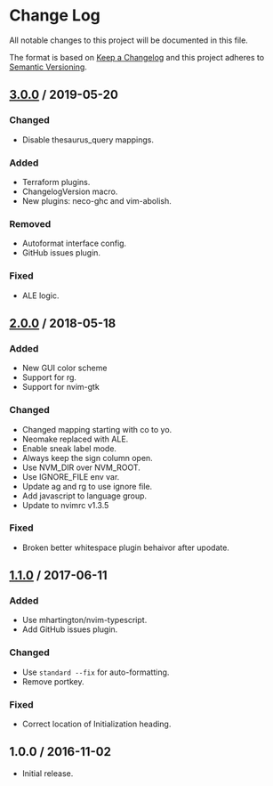 # Change Log

All notable changes to this project will be documented in this file.

The format is based on [Keep a Changelog](http://keepachangelog.com/)
and this project adheres to [Semantic Versioning](http://semver.org/).

## [3.0.0] / 2019-05-20

### Changed

- Disable thesaurus_query mappings.

### Added

- Terraform plugins.
- ChangelogVersion macro.
- New plugins: neco-ghc and vim-abolish.

### Removed

- Autoformat interface config.
- GitHub issues plugin.

### Fixed

- ALE logic.

## [2.0.0] / 2018-05-18

### Added

- New GUI color scheme
- Support for rg.
- Support for nvim-gtk

### Changed

- Changed mapping starting with co to yo.
- Neomake replaced with ALE.
- Enable sneak label mode.
- Always keep the sign column open.
- Use NVM_DIR over NVM_ROOT.
- Use IGNORE_FILE env var.
- Update ag and rg to use ignore file.
- Add javascript to language group.
- Update to nvimrc v1.3.5

### Fixed

- Broken better whitespace plugin behaivor after upodate.

## [1.1.0] / 2017-06-11

### Added

- Use mhartington/nvim-typescript.
- Add GitHub issues plugin.

### Changed

- Use `standard --fix` for auto-formatting.
- Remove portkey.

### Fixed

- Correct location of Initialization heading.

## 1.0.0 / 2016-11-02

- Initial release.

[Unreleased]: https://github.com/rxrc/nvimrc/compare/v3.0.0...HEAD
[3.0.0]: https://github.com/rxrc/nvimrc/compare/v2.0.0...v3.0.0
[2.0.0]: https://github.com/rxrc/nvimrc/compare/v1.1.0...v2.0.0
[1.1.0]: https://github.com/rxrc/nvimrc/compare/v1.0.0...v1.1.0
